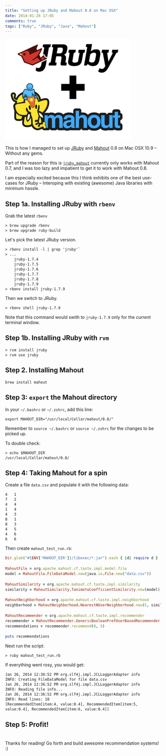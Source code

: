```yaml
---
title: "Setting up JRuby and Mahout 0.8 on Mac OSX"
date: 2014-01-26 17:05
comments: true
tags: ["Ruby", "JRuby", "Java", "Mahout"]
---
```


![](/images/jruby_mahout.png)

This is how I managed to set up [JRuby](http://jruby.org/) and [Mahout](http://mahout.apache.org/) 0.8 on Mac OSX 10.9 – Without any gems. 

Part of the reason for this is [`jruby_mahout`](https://github.com/vasinov/jruby_mahout) currently only works with Mahout 0.7, and I was too lazy and impatient to get it to work with Mahout 0.8.

I am especially excited because this I think exhibits one of the best use-cases for JRuby – Interoping with existing (awesome) Java libraries with minimum hassle.

## Step 1a. Installing JRuby with `rbenv`

Grab the latest `rbenv`

```
> brew upgrade rbenv
> brew upgrade ruby-build
```

Let's pick the latest JRuby version.

```
> rbenv install -l | grep 'jruby'`
> ...
	jruby-1.7.4
	jruby-1.7.5
	jruby-1.7.6
	jruby-1.7.7
	jruby-1.7.8
	jruby-1.7.9
> rbenv install jruby-1.7.9
```

Then we switch to JRuby.

```
> rbenv shell jruby-1.7.9	
```

Note that this command would swith to `jruby-1.7.9` only for the _current_ terminal window.

## Step 1b. Installing JRuby with `rvm`

```
> rvm install jruby
> rvm use jruby
```

## Step 2. Installing Mahout


```
brew install mahout
```

## Step 3: `export` the Mahout directory

In your `~/.bashrc` or `~/.zshrc`, add this line:

```
export MAHOUT_DIR="/usr/local/Cellar/mahout/0.8/"
```

Remember to `source ~/.bashrc` or `source ~/.zshrc` for the changes to be picked up.

To double check:

```
> echo $MAHOUT_DIR
/usr/local/Cellar/mahout/0.8/
```

## Step 4: Taking Mahout for a spin


Create a file `data.csv` and populate it with the following data:

```
4	1
7	2
4	4
1	4
4	3
8	1
8	3
4	5
4	6
6	6
```

Then create `mahout_test_run.rb`:


```ruby
Dir.glob("#{ENV['MAHOUT_DIR']}/libexec/*.jar").each { |d| require d }

MahoutFile = org.apache.mahout.cf.taste.impl.model.file
model = MahoutFile.FileDataModel.new(java.io.File.new("data.csv"))

MahoutSimilarity = org.apache.mahout.cf.taste.impl.similarity
similarity = MahoutSimilarity.TanimotoCoefficientSimilarity.new(model)

MahoutNeighborhood = org.apache.mahout.cf.taste.impl.neighborhood
neighborhood = MahoutNeighborhood.NearestNUserNeighborhood.new(5, similarity, model)

MahoutRecommender = org.apache.mahout.cf.taste.impl.recommender
recommender = MahoutRecommender.GenericBooleanPrefUserBasedRecommender.new(model, neighborhood, similarity)
recommendations = recommender.recommend(8, 5)

puts recommendations
```

Next run the script:

```
> ruby mahout_test_run.rb
```

If everything went rosy, you would get:

```
Jan 26, 2014 12:36:52 PM org.slf4j.impl.JCLLoggerAdapter info
INFO: Creating FileDataModel for file data.csv
Jan 26, 2014 12:36:52 PM org.slf4j.impl.JCLLoggerAdapter info
INFO: Reading file info...
Jan 26, 2014 12:36:52 PM org.slf4j.impl.JCLLoggerAdapter info
INFO: Read lines: 10
[RecommendedItem[item:4, value:0.4], RecommendedItem[item:5, value:0.4], RecommendedItem[item:6, value:0.4]]
``` 

## Step 5: Profit!

# 
Thanks for reading! Go forth and build awesome recommendation systems! :)
















